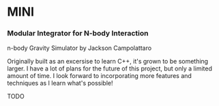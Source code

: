 # MINI
### Modular Integrator for N-body Interaction

n-body Gravity Simulator by Jackson Campolattaro

Originally built as an excersise to learn C++, it's grown to be something larger. I have a lot of plans for the future of this project, but only a limited amount of time. I look forward to incorporating more features and techniques as I learn what's possible!

TODO
